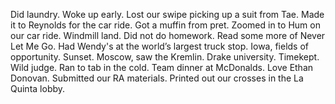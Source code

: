 Did laundry. Woke up early. Lost our swipe picking up a suit from Tae. Made it to Reynolds for the car ride. Got a muffin from pret. Zoomed in to Hum on our car ride. Windmill land. Did not do homework. Read some more of Never Let Me Go. Had Wendy's at the world’s largest truck stop. Iowa, fields of opportunity. Sunset. Moscow, saw the Kremlin. Drake university. Timekept. Wild judge. Ran to tab in the cold. Team dinner at McDonalds. Love Ethan Donovan. Submitted our RA materials. Printed out our crosses in the La Quinta lobby.